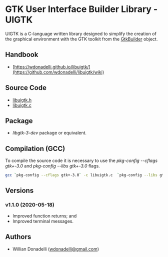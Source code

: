 # GTK User Interface Builder Library - UIGTK

UIGTK is a C-language written library designed to simplify the creation of the graphical environment with the GTK toolkit from the [GtkBuilder](https://developer.gnome.org/gtk3/stable/GtkBuilder.html) object.

## Handbook

- [https://wdonadelli.github.io/libuigtk/](https://github.com/wdonadelli/libuigtk/wiki)

## Source Code

- [libuigtk.h](https://wdonadelli.github.io/libuigtk/libuigtk.h)
- [libuigtk.c](https://wdonadelli.github.io/libuigtk/libuigtk.c)

## Package

- *libgtk-3-dev* package or equivalent.

## Compilation (GCC) 

To compile the source code it is necessary to use the _pkg-config --cflags gtk+-3.0_ and _pkg-config --libs gtk+-3.0_ flags.

```sh
gcc `pkg-config --cflags gtk+-3.0` -c libuigtk.c  `pkg-config --libs gtk+-3.0`
```

## Versions

### v1.1.0 (2020-05-18)

- Improved function returns; and
- Improved terminal messages.

## Authors

- Willian Donadelli (<wdonadelli@gmail.com>)
